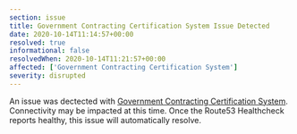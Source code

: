 ```yaml
---
section: issue
title: Government Contracting Certification System Issue Detected
date: 2020-10-14T11:14:57+00:00
resolved: true
informational: false
resolvedWhen: 2020-10-14T11:21:57+00:00
affected: ['Government Contracting Certification System']
severity: disrupted
---
```

An issue was dectected with [Government Contracting Certification System](https://certify.sba.gov).  Connectivity may be impacted at this time.  Once the Route53 Healthcheck reports healthy, this issue will automatically resolve.
